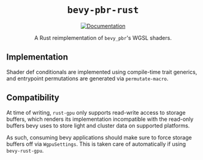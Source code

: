 <div align="center">

# `bevy-pbr-rust`

[![Documentation](https://img.shields.io/badge/docs-API-blue)](https://bevy-rust-gpu.github.io/bevy-pbr-rust/)

A Rust reimplementation of `bevy_pbr`'s WGSL shaders.

</div>

## Implementation

Shader def conditionals are implemented using compile-time trait generics, and entrypoint permutations are generated via `permutate-macro`.

## Compatibility

At time of writing, `rust-gpu` only supports read-write access to storage buffers,
which renders its implementation incompatible with the read-only buffers bevy uses to store light and cluster data on supported platforms.

As such, consuming bevy applications should make sure to force storage buffers off via `WgpuSettings`.
This is taken care of automatically if using `bevy-rust-gpu`.

